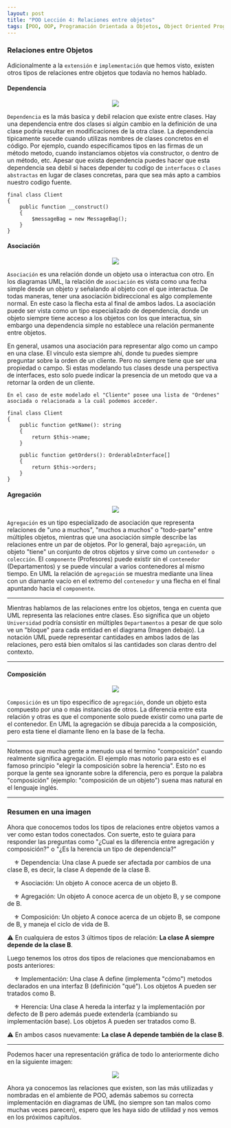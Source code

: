 ```yaml
---
layout: post
title: "POO Lección 4: Relaciones entre objetos"
tags: [POO, OOP, Programación Orientada a Objetos, Object Oriented Programming]
---
```


### Relaciones entre Objetos

Adicionalmente a la `extensión` e `implementación` que hemos visto, existen otros tipos de relaciones
entre objetos que todavía no hemos hablado.

#### Dependencia

<p align="center">
  <img src="https://user-images.githubusercontent.com/22304957/71447582-ce286280-270e-11ea-8230-4a7bd7366741.png"/>
</p>

`Dependencia` es la más basica y debil relacion que existe entre clases.
Hay una dependencia entre dos clases si algún cambio en la definición de una clase podría resultar en modificaciones de la otra clase.
La dependencia tipicamente sucede cuando utilizas nombres de clases concretos en el código.
Por ejemplo, cuando especificamos tipos en las firmas de un método metodo, cuando instanciamos objetos vía constructor, o dentro de un método, etc.
Apesar que exista dependencia puedes hacer que esta dependencia sea debil si haces depender tu codigo de `interfaces` o `clases abstractas` en lugar de clases concretas, para que sea más apto a cambios nuestro codigo fuente.


```
final class Client
{
    public function __construct()
    {
        $messageBag = new MessageBag();
    }
}
```

#### Asociación 

<p align="center">
  <img src="https://user-images.githubusercontent.com/22304957/71447580-cd8fcc00-270e-11ea-95f9-dff76fc3dacb.png"/>
</p>

`Asociación` es una relación donde un objeto usa o interactua con otro.
En los diagramas UML, la relación de `asociación` es vista como una fecha simple desde un objeto y
señalando al objeto con el que interactua. De todas maneras, tener una asociación bidireccional es algo complemente normal.
En este caso la flecha esta al final de ambos lados.
La asociación puede ser vista como un tipo especializado de dependencia,
donde un objeto siempre tiene acceso a los objetos con los que interactua,
sin embargo una dependencia simple no establece una relación permanente entre objetos.

En general, usamos una asociación para representar algo como un campo en una clase.
El vínculo esta siempre ahí, donde tu puedes siempre preguntar sobre la orden de un cliente.
Pero no siempre tiene que ser una propiedad o campo.
Si estas modelando tus clases desde una perspectiva de interfaces,
esto solo puede indicar la presencia de un metodo que va a retornar la orden de un cliente.

```
En el caso de este modelado el "Cliente" posee una lista de "Ordenes" asociada o relacionada a la cuál podemos acceder.

final class Client
{
    public function getName(): string
    {
        return $this->name;
    }

    public function getOrders(): OrderableInterface[]
    {
        return $this->orders;
    }
}
```

#### Agregación

<p align="center">
  <img src="https://user-images.githubusercontent.com/22304957/71447579-cd8fcc00-270e-11ea-826d-ab398b610703.png"/>
</p>

`Agregación` es un tipo especializado de asociación que representa
relaciones de "uno a muchos", "muchos a muchos" o "todo-parte"
entre múltiples objetos, mientras que una asociación simple
describe las relaciones entre un par de objetos. Por lo general, bajo
`agregación`, un objeto "tiene" un conjunto de otros objetos y sirve como
un `contenedor o colección`. El `componente` (Profesores) puede existir sin el
`contenedor` (Departamentos) y se puede vincular a varios contenedores al mismo tiempo.
En UML la relación de `agregación` se muestra mediante una línea
con un diamante vacío en el extremo del `contenedor` y una flecha en
el final apuntando hacia el `componente`.

<hr>
<p align="center">

Mientras hablamos de las relaciones entre los objetos,
tenga en cuenta que UML representa las relaciones entre clases. Eso
significa que un objeto `Universidad` podría consistir en múltiples
`Departamentos` a pesar de que solo ve un "bloque" para
cada entidad en el diagrama (Imagen debajo). La notación UML puede representar
cantidades en ambos lados de las relaciones, pero está bien
omítalos si las cantidades son claras dentro del contexto.

</p>
<hr>

#### Composición

<p align="center">
  <img src="https://user-images.githubusercontent.com/22304957/71447593-0b8cf000-270f-11ea-9cf4-266676bf61e3.png"/>
</p>

`Composición` es un tipo especifico de `agregación`, donde un objeto esta compuesto por una o más instancias de otros.
La diferencia entre esta relación y otras es que el componente solo puede existir como una parte de el contenedor. En UML la agregación se dibuja parecida a la composición, pero esta tiene el diamante lleno en la base de la fecha.

<hr>
<p align="center">

Notemos que mucha gente a menudo usa el termino "composición" cuando realmente significa agregación.
El ejemplo mas notorio para esto es el famoso principio "elegir la composición sobre la herencia". Esto no es porque la gente sea ignorante sobre la diferencia,
pero es porque la palabra "composición" (ejemplo: "composición de un objeto") suena mas natural en el lenguaje inglés.

</p>
<hr>

### Resumen en una imagen

Ahora que conocemos todos los tipos de relaciones entre objetos vamos a ver como estan todos conectados. Con suerte, esto te guiara para responder las preguntas como "¿Cual es la diferencia entre agregación y composición?" o "¿Es la herencia un tipo de dependencia?"

  &nbsp;&nbsp;&nbsp;&nbsp;⚜️ Dependencia: Una clase A puede ser afectada por cambios de una clase B, es decir, la clase A depende de la clase B.

  &nbsp;&nbsp;&nbsp;&nbsp;⚜️ Asociación: Un objeto A conoce acerca de un objeto B.

  &nbsp;&nbsp;&nbsp;&nbsp;⚜️ Agregación: Un objeto A conoce acerca de un objeto B, y se compone de B.

  &nbsp;&nbsp;&nbsp;&nbsp;⚜️ Composición: Un objeto A conoce acerca de un objeto B, se compone de B, y maneja el ciclo de vida de B.


⚠️ En cualquiera de estos 3 últimos tipos de relación: **La clase A siempre depende de la clase B**.




Luego tenemos los otros dos tipos de relaciones que mencionabamos en posts anteriores:

  &nbsp;&nbsp;&nbsp;&nbsp;⚜️ Implementación: Una clase A define (implementa "cómo") metodos declarados en una interfaz B (definición "qué"). Los     objetos A pueden ser tratados como B.

  &nbsp;&nbsp;&nbsp;&nbsp;⚜️ Herencia: Una clase A hereda la interfaz y la implementación por defecto de B pero además puede extenderla (cambiando su  implementación base). Los objetos A pueden ser tratados como B.
  

⚠️ En ambos casos nuevamente: **La clase A depende también de la clase B**.

<hr>

Podemos hacer una representación gráfica de todo lo anteriormente dicho en la siguiente imagen:

<p align="center">
  <img src="https://user-images.githubusercontent.com/22304957/71447578-cd8fcc00-270e-11ea-9383-efb735968892.png"/>
</p>

Ahora ya conocemos las relaciones que existen, son las más utilizadas y nombradas en el ambiente de POO, además sabemos su correcta implementación en diagramas de UML (no siempre son tan malos como muchas veces parecen), espero que les haya sido de utilidad y nos vemos en los próximos capítulos.
